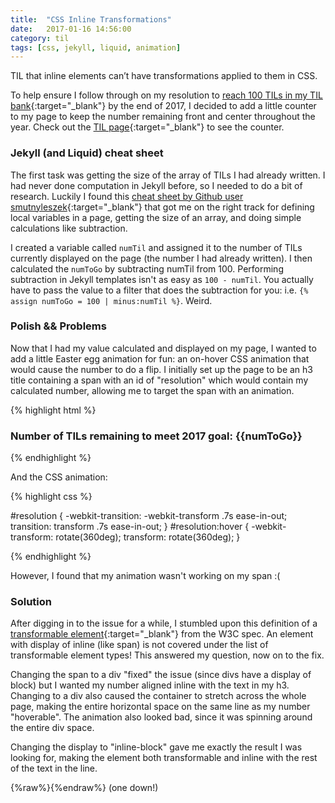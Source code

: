 ```yaml
---
title:  "CSS Inline Transformations"
date:   2017-01-16 14:56:00
category: til
tags: [css, jekyll, liquid, animation]
---
```


TIL that inline elements can’t have transformations applied to them in CSS.

To help ensure I follow through on my resolution to [reach 100 TILs in my TIL bank][til]{:target="_blank"} by the end of 2017, I decided to add a little counter to my page to keep the number remaining front and center throughout the year. Check out the [TIL page][home]{:target="_blank"} to see the counter.

### Jekyll (and Liquid) cheat sheet

The first task was getting the size of the array of TILs I had already written. I had never done computation in Jekyll before, so I needed to do a bit of research. Luckily I found this [cheat sheet by Github user smutnyleszek][cheat]{:target="_blank"} that got me on the right track for defining local variables in a page, getting the size of an array, and doing simple calculations like subtraction.

I created a variable called `numTil` and assigned it to the number of TILs currently displayed on the page (the number I had already written). I then calculated the `numToGo` by subtracting numTil from 100. Performing subtraction in Jekyll templates isn't as easy as `100 - numTil`. You actually have to pass the value to a filter that does the subtraction for you: i.e. `{% assign numToGo = 100 | minus:numTil %}`. Weird.

### Polish && Problems

Now that I had my value calculated and displayed on my page, I wanted to add a little Easter egg animation for fun: an on-hover CSS animation that would cause the number to do a flip. I initially set up the page to be an h3 title containing a span with an id of "resolution" which would contain my calculated number, allowing me to target the span with an animation.

{% highlight html %}
  <h3>
    Number of TILs remaining to meet 2017 goal: <span id="resolution"> {{numToGo}} </span>
  </h3>
{% endhighlight %}

And the CSS animation:

{% highlight css %}

#resolution {
  -webkit-transition: -webkit-transform .7s ease-in-out;
          transition:         transform .7s ease-in-out;
}
#resolution:hover {
  -webkit-transform: rotate(360deg);
          transform: rotate(360deg);
}

{% endhighlight %}

However, I found that my animation wasn't working on my span :(

### Solution

After digging in to the issue for a while, I stumbled upon this definition of a [transformable element][transformable]{:target="_blank"} from the W3C spec. An element with display of inline (like span) is not covered under the list of transformable element types! This answered my question, now on to the fix.

Changing the span to a div "fixed" the issue (since divs have a display of block) but I wanted my number aligned inline with the text in my h3. Changing to a div also caused the container to stretch across the whole page, making the entire horizontal space on the same line as my number "hoverable". The animation also looked bad, since it was spinning around the entire div space.

Changing the display to "inline-block" gave me exactly the result I was looking for, making the element both transformable and inline with the rest of the text in the line.

{%raw%}</TIL>{%endraw%} (one down!)

[cheat]: https://gist.github.com/smutnyleszek/9803727
[til]: /posts/2016-12-30-2016-recap#blogging
[home]: /til
[transformable]: https://www.w3.org/TR/css-transforms-1/#transformable-element

